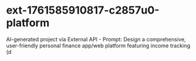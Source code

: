 # ext-1761585910817-c2857u0-platform
AI-generated project via External API - Prompt: Design a comprehensive, user-friendly personal finance app/web platform featuring income tracking (d
